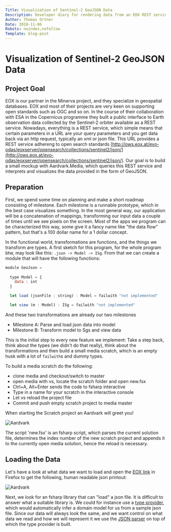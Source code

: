 ```yaml
---
Title: Visualization of Sentinel-2 GeoJSON Data
Description: Developer diary for rendering data from an EOX REST service, that serves geojson describing Sentinel2 satellite images.
Author: Thomas Ortner
Date: 2018-11-06
Robots: noindex,nofollow
Template: blog-post
---
```

# Visualization of Sentinel-2 GeoJSON Data

## Project Goal

EOX is our partner in the Minerva project, and they specialize in geospatial databases. EOX and most of their projects are very keen on supporting open standards such as OGC and so on. In the course of their collaboration with ESA in the Copernicus programme they built a public interface to Earth observation data collected by the Sentinel-2 orbiter available as a REST service. Nowadays, everything is a REST service, which simple means that certain parameters in a URL are your query parameters and you get data back via an http request, typically an xml or json file. This URL provides a REST service adhereng to open search standards [http://ows.eox.at/evo-odas/eoxserver/opensearch/collections/sentinel2/json/](http://ows.eox.at/evo-odas/eoxserver/opensearch/collections/sentinel2/json/). Our goal is to build a small mockup with Aardvark.Media, which queries this REST service and interprets and visualizes the data provided in the form of GeoJSON.

## Preparation

First, we spend some time on planning and make a short roadmap consisting of milestone. Each milestone is a runnable prototype, which in the best case visualizes something. In the most general way, our application will be a concatenation of mappings, transforming our input data a couple of times until we see pixels on the screen. Most of the apps we program can be characterized this way, some give it a fancy name like "the data flow" pattern, but that's a 100 dollar name for a 1 dollar concept.

In the functional world, transformations are functions, and the things we transform are types. A first sketch for this program, for the whole program btw, may look like this: `.json -> Model -> ISg`. From that we can create a module that will have the following functions:

```javascript
module GeoJson =
  
  type Model = {
    data : int
  }

  let load (jsonFile : string) : Model = failwith "not implemented"

  let view (m : Model) : ISg = failwith "not implemented"

```

And these two transformations are already our two milestones

* Milestone A: Parse and load json data into model
* Milestone B: Transform model to Sgs and view data

This is the initial step to every new feature we implement: Take a step back, think about the types (we didn't do that really), think about the transformations and then build a small media scratch, which is an empty husk with a lot of `failwith`s and dummy types. 

To build a media scratch do the following:

* clone media and checkout/switch to master
* open media with vs, locate the scratch folder and open new.fsx
* Ctrl+A, Alt+Enter sends the code to fsharp interactive
* Type in a name for your scratch in the interactive console
* Let vs reload the project file
* Commit and push empty scratch project to media master

When starting the Scratch project an Aardvark will greet you!

![Aardvark](%base_url%/images/aardvark.png)

The script 'new.fsx' is an fsharp script, which parses the current solution file, determines the index number of the new scratch project and appends it to the currently open media solution, hence the reload is necessary.

## Loading the Data

Let's have a look at what data we want to load and open the [EOX link](http://ows.eox.at/evo-odas/eoxserver/opensearch/collections/sentinel2/json/) in Firefox to get the following, human readable json printout:

![Aardvark](%base_url%/images/sentinelgeojson.png)

Next, we look for an fsharp library that can "load" a json file. It is difficult to answer what a suitable library is. We could for instance use a [type provider]("http://fsharp.github.io/FSharp.Data/library/JsonProvider.html"), which would automatically infer a domain model for us from a sample json file. Since our data will always look the same, and we want control on what data we read and how we will represent it we use the [JSON parser]("http://fsharp.github.io/FSharp.Data/library/JsonValue.html") on top of which the type provider is built.